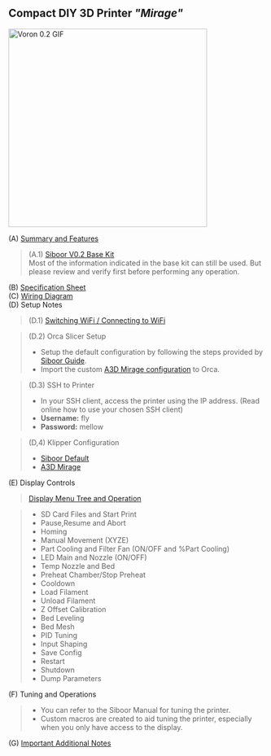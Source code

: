 ## Compact DIY 3D Printer *"Mirage"*

<img src=".docs/GIFs/Voron_0.gif" alt="Voron 0.2 GIF" width="390"/>



 (A) [Summary and Features ](./Summary.md/)

> (A.1) [Siboor V0.2 Base Kit](https://docs.siboor.com/siboor-0.2-r1-aug)<br>
> Most of the information indicated in the base kit can still be used. But please review and verify first before performing any operation.

(B) [Specification Sheet](./Files/Specifications_A3D_Mirage.pdf)
<br>
(C) [Wiring Diagram](./Files/Wiring_Diagram_A3D_Mirage.pdf)
<br>
(D) Setup Notes

> (D.1) [Switching WiFi / Connecting to WiFi](./Guides/WiFi.md)<br>

> (D.2) Orca Slicer Setup<br>
>- Setup the default configuration by following the steps provided by [Siboor Guide](https://docs.siboor.com/siboor-0.2-r1-aug/the-build/slicer-setup).<br>
>- Import the custom [A3D Mirage configuration](https://github.com/PMNaty/Portfolio/raw/refs/heads/main/Technical%20Projects/A3D%20Mirage%20-%20Compact%20DIY%203D%20Printer/Files/OrcaSettings_A3D_Mirage.orca_printer) to Orca.<br>

> (D.3) SSH to Printer<br>
>- In your SSH client, access the printer using the IP address. (Read online how to use your chosen SSH client)
>- **Username:** fly
>- **Password:** mellow

> (D,4) Klipper Configuration
>- [Siboor Default](https://github.com/VoronDesign/Voron-0/blob/Voron0.2r1/Firmware/mellow-fly-gemini-v3.cfg)
>- [A3D Mirage](https://github.com/PMNaty/Portfolio/raw/refs/heads/main/Technical%20Projects/A3D%20Mirage%20-%20Compact%20DIY%203D%20Printer/Files/Firmware_Configuration_A3D_Mirage.zip)

(E) Display Controls
> [Display Menu Tree and Operation](https://github.com/PMNaty/Portfolio/raw/refs/heads/main/Technical%20Projects/A3D%20Mirage%20-%20Compact%20DIY%203D%20Printer/Notes%20and%20Guides/Display_A3D_Mirage.xlsx)

>- SD Card Files and Start Print
>- Pause,Resume and Abort
>- Homing
>- Manual Movement (XYZE)
>- Part Cooling and Filter Fan (ON/OFF and %Part Cooling)
>- LED Main and Nozzle (ON/OFF)
>- Temp Nozzle and Bed
>- Preheat Chamber/Stop Preheat
>- Cooldown
>- Load Filament
>- Unload Filament
>- Z Offset Calibration
>- Bed Leveling
>- Bed Mesh
>- PID Tuning
>- Input Shaping
>- Save Config
>- Restart
>- Shutdown
>- Dump Parameters

(F) Tuning and Operations
>- You can refer to the Siboor Manual for tuning the printer. <br>
>- Custom macros are created to aid tuning the printer, especially when you only have access to the display.

(G) [Important Additional Notes](https://github.com/PMNaty/Portfolio/raw/refs/heads/main/Technical%20Projects/A3D%20Mirage%20-%20Compact%20DIY%203D%20Printer/Notes%20and%20Guides/Notes_A3D_Mirage.xlsx)

